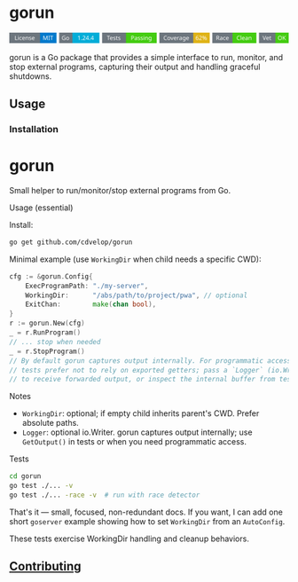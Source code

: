 # gorun
<!-- START_SECTION:BADGES_SECTION -->
<a href="docs/img/badges.svg"><img src="docs/img/badges.svg" alt="Project Badges" title="Generated by badges package from github.com/cdvelop/devscripts"></a>
<!-- END_SECTION:BADGES_SECTION -->

gorun is a Go package that provides a simple interface to run, monitor, and stop external programs, capturing their output and handling graceful shutdowns.

## Usage

### Installation

# gorun

Small helper to run/monitor/stop external programs from Go.

Usage (essential)

Install:

```sh
go get github.com/cdvelop/gorun
```

Minimal example (use `WorkingDir` when child needs a specific CWD):

```go
cfg := &gorun.Config{
    ExecProgramPath: "./my-server",
    WorkingDir:      "/abs/path/to/project/pwa", // optional
    ExitChan:        make(chan bool),
}
r := gorun.New(cfg)
_ = r.RunProgram()
// ... stop when needed
_ = r.StopProgram()
// By default gorun captures output internally. For programmatic access in
// tests prefer not to rely on exported getters; pass a `Logger` (io.Writer)
// to receive forwarded output, or inspect the internal buffer from tests.
```

Notes
- `WorkingDir`: optional; if empty child inherits parent's CWD. Prefer absolute paths.
- `Logger`: optional io.Writer. gorun captures output internally; use `GetOutput()` in tests or when you need programmatic access.

Tests

```bash
cd gorun
go test ./... -v
go test ./... -race -v  # run with race detector
```

That's it — small, focused, non-redundant docs. If you want, I can add one short `goserver` example showing how to set `WorkingDir` from an `AutoConfig`.

These tests exercise WorkingDir handling and cleanup behaviors.



## [Contributing](https://github.com/cdvelop/cdvelop/blob/main/CONTRIBUTING.md)